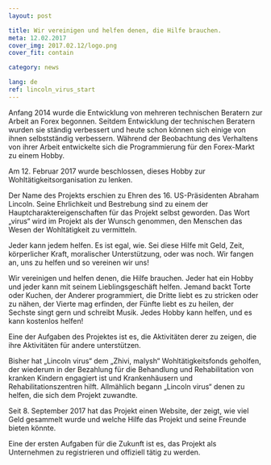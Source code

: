 ```yaml
---
layout: post

title: Wir vereinigen und helfen denen, die Hilfe brauchen.
meta: 12.02.2017
cover_img: 2017.02.12/logo.png
cover_fit: contain

category: news

lang: de
ref: lincoln_virus_start
---
```


Anfang 2014 wurde die Entwicklung von mehreren technischen Beratern zur Arbeit an Forex begonnen.
Seitdem Entwicklung der technischen Beratern wurden sie ständig verbessert und heute schon können sich einige von ihnen selbstständig verbessern.
Während der Beobachtung des Verhaltens von ihrer Arbeit entwickelte sich die Programmierung für den Forex-Markt zu einem Hobby.

Am 12. Februar 2017 wurde beschlossen, dieses Hobby zur Wohltätigkeitsorganisation zu lenken.

Der Name des Projekts erschien zu Ehren des 16. US-Präsidenten Abraham Lincoln.
Seine Ehrlichkeit und Bestrebung sind zu einem der Hauptcharaktereigenschaften für das Projekt selbst geworden.
Das Wort „virus“ wird im Projekt als der Wunsch genommen, den Menschen das Wesen der Wohltätigkeit zu vermitteln.

Jeder kann jedem helfen.
Es ist egal, wie.
Sei diese Hilfe mit Geld, Zeit, körperlicher Kraft, moralischer Unterstützung, oder was noch.
Wir fangen an, uns zu helfen und so vereinen wir uns!

Wir vereinigen und helfen denen, die Hilfe brauchen.
Jeder hat ein Hobby und jeder kann mit seinem Lieblingsgeschäft helfen.
Jemand backt Torte oder Kuchen, der Anderer programmiert, die Dritte liebt es zu stricken oder zu nähen, der Vierte mag erfinden, der Fünfte liebt es zu heilen, der Sechste singt gern und schreibt Musik.
Jedes Hobby kann helfen, und es kann kostenlos helfen!

Eine der Aufgaben des Projektes ist es, die Aktivitäten derer zu zeigen, die ihre Aktivitäten für andere unterstützen.

Bisher hat „Lincoln virus“ dem „Zhivi, malysh“ Wohltätigkeitsfonds geholfen, der wiederum in der Bezahlung für die Behandlung und Rehabilitation von kranken Kindern engagiert ist und Krankenhäusern und Rehabilitationszentren hilft.
Allmählich begann „Lincoln virus“ denen zu helfen, die sich dem Projekt zuwandte.

Seit 8. September 2017 hat das Projekt einen Website, der zeigt, wie viel Geld gesammelt wurde und welche Hilfe das Projekt und seine Freunde bieten könnte.

Eine der ersten Aufgaben für die Zukunft ist es, das Projekt als Unternehmen zu registrieren und offiziell tätig zu werden.
